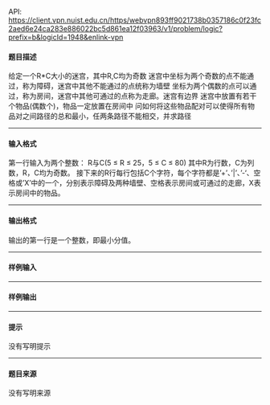 API: https://client.vpn.nuist.edu.cn/https/webvpn893ff9021738b0357186c0f23fc2aed6e24ca283e886022bc5d861ea12f03963/v1/problem/logic?prefix=b&logicId=1948&enlink-vpn

#### 题目描述

给定一个R\*C大小的迷宫，其中R,C均为奇数 迷宫中坐标为两个奇数的点不能通过，称为障碍，迷宫中其他不能通过的点统称为墙壁 坐标为两个偶数的点可以通过，称为房间，迷宫中其他可通过的点称为走廊。迷宫有边界 迷宫中放置有若干个物品(偶数个)，物品一定放置在房间中 问如何将这些物品配对可以使得所有物品对之间路径的总和最小，任两条路径不能相交，并求路径

---

#### 输入格式

第一行输入为两个整数： R与C(5 ≤ R ≤ 25，5 ≤ C ≤ 80) 其中R为行数，C为列数，R，C均为奇数。 接下来的R行每行包括C个字符，每个字符都是’+’、’|’、’-‘、空格或’X’中的一个，分别表示障碍及两种墙壁、空格表示房间或可通过的走廊，X表示房间中的物品。

---

#### 输出格式

输出的第一行是一个整数，即最小分值。

---

#### 样例输入

---

#### 样例输出

---

#### 提示

没有写明提示

---

#### 题目来源

没有写明来源